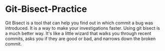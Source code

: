 # Git-Bisect-Practice

Git Bisect is a tool that can help you find out in which commit a bug was introduced. It is a way to make your investigations faster.
 Using git bisect is a much better way. It's like a little wizard that walks you through recent commits, asks you if they are good or bad, and narrows down the broken commit.